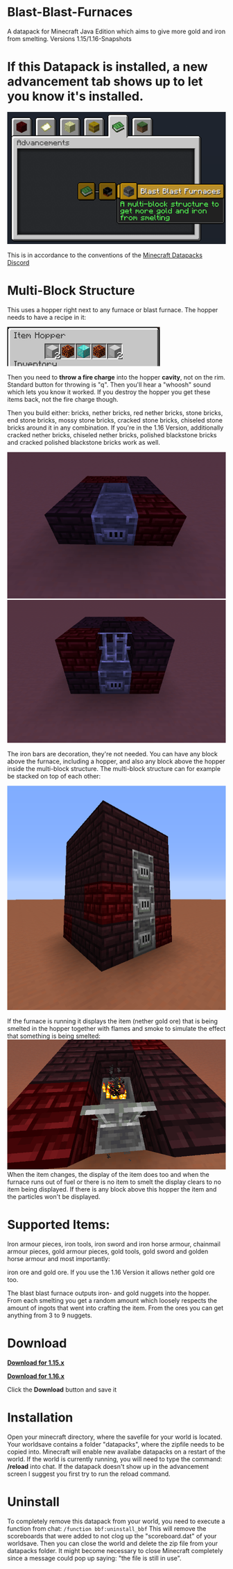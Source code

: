 # Blast-Blast-Furnaces
A datapack for Minecraft Java Edition which aims to give more gold and iron from smelting. Versions 1.15/1.16-Snapshots

# If this Datapack is installed, a new advancement tab shows up to let you know it's installed.

![Tab](https://github.com/Elemend/Blast-Blast-Furnaces/blob/master/Pictures/2020-03-25_21.13.06.png)

This is in accordance to the conventions of the [Minecraft Datapacks Discord](https://discord.gg/56ySADc)

# Multi-Block Structure

This uses a hopper right next to any furnace or blast furnace. The hopper needs to have a recipe in it:

![Tab](https://github.com/Elemend/Blast-Blast-Furnaces/blob/master/Pictures/2020-03-26_17.55.19.png)

Then you need to **throw a fire charge** into the hopper **cavity**, not on the rim. Standard button for throwing is "q". Then you'll hear a "whoosh" sound which lets you know it worked. If you destroy the hopper you get these items back, not the fire charge though.

Then you build either: bricks, nether bricks, red nether bricks, stone bricks, end stone bricks, mossy stone bricks, cracked stone bricks, chiseled stone bricks around it in any combination. If you're in the 1.16 Version, additionally cracked nether bricks, chiseled nether bricks, polished blackstone bricks and cracked polished blackstone bricks work as well.

![Tab](https://github.com/Elemend/Blast-Blast-Furnaces/blob/master/Pictures/2020-03-25_21.10.15.png)
![Tab](https://github.com/Elemend/Blast-Blast-Furnaces/blob/master/Pictures/2020-03-25_21.10.57.png)

The iron bars are decoration, they're not needed. You can have any block above the furnace, including a hopper, and also any block above the hopper inside the multi-block structure.
The multi-block structure can for example be stacked on top of each other:

![Tab](https://github.com/Elemend/Blast-Blast-Furnaces/blob/master/Pictures/2020-03-26_18.09.31.png)

If the furnace is running it displays the item (nether gold ore) that is being smelted in the hopper together with flames and smoke to simulate the effect that something is being smelted:
![Tab](https://github.com/Elemend/Blast-Blast-Furnaces/blob/master/Pictures/2020-03-26_17.41.02.png)
When the item changes, the display of the item does too and when the furnace runs out of fuel or there is no item to smelt the display clears to no item being displayed. If there is any block above this hopper the item and the particles won't be displayed.


# Supported Items:

Iron armour pieces, iron tools, iron sword and iron horse armour, 
chainmail armour pieces, 
gold armour pieces, gold tools, gold sword and golden horse armour
and most importantly:

iron ore and gold ore.
If you use the 1.16 Version it allows nether gold ore too.

The blast blast furnace outputs iron- and gold nuggets into the hopper. From each smelting you get a random amount which loosely respects the amount of ingots that went into crafting the item. From the ores you can get anything from 3 to 9 nuggets.


# Download

[**Download for 1.15.x**](https://github.com/Elemend/Blast-Blast-Furnaces/blob/master/1.15/blast_blast_furnaces_1.15.zip)

[**Download for 1.16.x**](https://github.com/Elemend/Blast-Blast-Furnaces/blob/master/1.16/blast_blast_furnaces_1.16.zip)

Click the **Download** button and save it


# Installation

Open your minecraft directory, where the savefile for your world is located. Your worldsave contains a folder "datapacks", where the zipfile needs to be copied into. Minecraft will enable new availabe datapacks on a restart of the world. If the world is currently running, you will need to type the command: **/reload** into chat. If the datapack doesn't show up in the advancement screen I suggest you first try to run the reload command.

# Uninstall

To completely remove this datapack from your world, you need to execute a function from chat: `/function bbf:uninstall_bbf` 
This will remove the scoreboards that were added to not clog up the "scoreboard.dat" of your worldsave. Then you can close the world and delete the zip file from your datapacks folder. It might become necessary to close Minecraft completely since a message could pop up saying: "the file is still in use".
